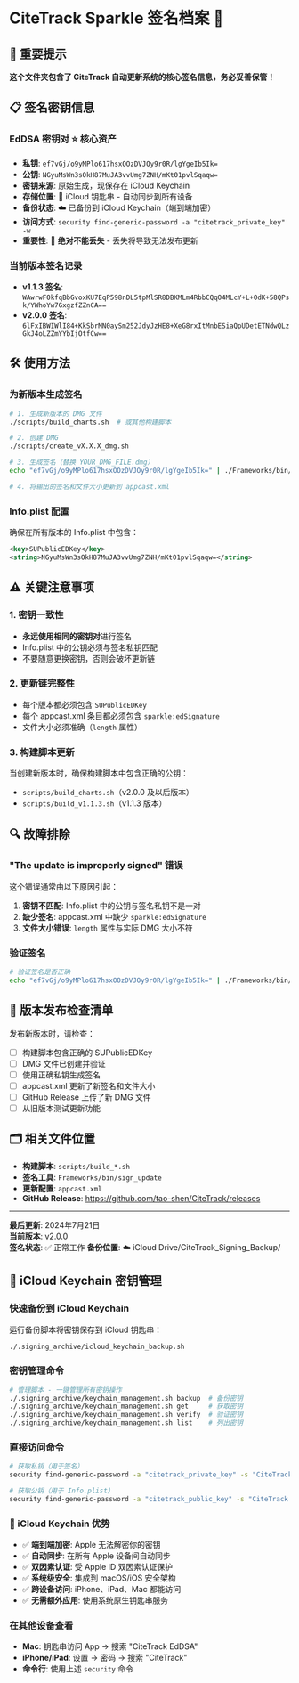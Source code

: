 # CiteTrack Sparkle 签名档案 🔐

## 🚨 重要提示
**这个文件夹包含了 CiteTrack 自动更新系统的核心签名信息，务必妥善保管！**

## 📋 签名密钥信息

### EdDSA 密钥对 ⭐️ **核心资产**
- **私钥**: `ef7vGj/o9yMPlo617hsxOOzDVJOy9r0R/lgYgeIb5Ik=`
- **公钥**: `NGyuMsWn3sOkH87MuJA3vvUmg7ZNH/mKt01pvlSqaqw=`
- **密钥来源**: 原始生成，现保存在 iCloud Keychain
- **存储位置**: 🔐 iCloud 钥匙串 - 自动同步到所有设备
- **备份状态**: ☁️ 已备份到 iCloud Keychain（端到端加密）
- **访问方式**: `security find-generic-password -a "citetrack_private_key" -w`
- **重要性**: 🚨 **绝对不能丢失** - 丢失将导致无法发布更新

### 当前版本签名记录
- **v1.1.3 签名**: `WAwrwF0kfqBbGvoxKU7EqP598nDL5tpMlSR8DBKMLm4RbbCQqO4MLcY+L+0dK+58QPsk/YWhoYw7GxgzfZZnCA==`
- **v2.0.0 签名**: `6lFxIBWIWlI84+KkSbrMN0aySm252JdyJzHE8+XeG8rxItMnbESiaQpUDetETNdwQLzGkJ4oLZZmYYbIjOtfCw==`

## 🛠️ 使用方法

### 为新版本生成签名
```bash
# 1. 生成新版本的 DMG 文件
./scripts/build_charts.sh  # 或其他构建脚本

# 2. 创建 DMG
./scripts/create_vX.X.X_dmg.sh

# 3. 生成签名（替换 YOUR_DMG_FILE.dmg）
echo "ef7vGj/o9yMPlo617hsxOOzDVJOy9r0R/lgYgeIb5Ik=" | ./Frameworks/bin/sign_update YOUR_DMG_FILE.dmg

# 4. 将输出的签名和文件大小更新到 appcast.xml
```

### Info.plist 配置
确保在所有版本的 Info.plist 中包含：
```xml
<key>SUPublicEDKey</key>
<string>NGyuMsWn3sOkH87MuJA3vvUmg7ZNH/mKt01pvlSqaqw=</string>
```

## ⚠️ 关键注意事项

### 1. 密钥一致性
- **永远使用相同的密钥对**进行签名
- Info.plist 中的公钥必须与签名私钥匹配
- 不要随意更换密钥，否则会破坏更新链

### 2. 更新链完整性
- 每个版本都必须包含 `SUPublicEDKey`
- 每个 appcast.xml 条目都必须包含 `sparkle:edSignature`
- 文件大小必须准确（`length` 属性）

### 3. 构建脚本更新
当创建新版本时，确保构建脚本中包含正确的公钥：
- `scripts/build_charts.sh`（v2.0.0 及以后版本）
- `scripts/build_v1.1.3.sh`（v1.1.3 版本）

## 🔍 故障排除

### "The update is improperly signed" 错误
这个错误通常由以下原因引起：
1. **密钥不匹配**: Info.plist 中的公钥与签名私钥不是一对
2. **缺少签名**: appcast.xml 中缺少 `sparkle:edSignature`
3. **文件大小错误**: `length` 属性与实际 DMG 大小不符

### 验证签名
```bash
# 验证签名是否正确
echo "ef7vGj/o9yMPlo617hsxOOzDVJOy9r0R/lgYgeIb5Ik=" | ./Frameworks/bin/sign_update YOUR_DMG_FILE.dmg --verify YOUR_SIGNATURE
```

## 📝 版本发布检查清单

发布新版本时，请检查：
- [ ] 构建脚本包含正确的 SUPublicEDKey
- [ ] DMG 文件已创建并验证
- [ ] 使用正确私钥生成签名
- [ ] appcast.xml 更新了新签名和文件大小
- [ ] GitHub Release 上传了新 DMG 文件
- [ ] 从旧版本测试更新功能

## 🗂️ 相关文件位置
- **构建脚本**: `scripts/build_*.sh`
- **签名工具**: `Frameworks/bin/sign_update`
- **更新配置**: `appcast.xml`
- **GitHub Release**: https://github.com/tao-shen/CiteTrack/releases

---
**最后更新**: 2024年7月21日  
**当前版本**: v2.0.0  
**签名状态**: ✅ 正常工作
**备份位置**: ☁️ iCloud Drive/CiteTrack_Signing_Backup/

## 🔐 iCloud Keychain 密钥管理

### 快速备份到 iCloud Keychain
运行备份脚本将密钥保存到 iCloud 钥匙串：
```bash
./.signing_archive/icloud_keychain_backup.sh
```

### 密钥管理命令
```bash
# 管理脚本 - 一键管理所有密钥操作
./.signing_archive/keychain_management.sh backup  # 备份密钥
./.signing_archive/keychain_management.sh get     # 获取密钥
./.signing_archive/keychain_management.sh verify  # 验证密钥
./.signing_archive/keychain_management.sh list    # 列出密钥
```

### 直接访问命令
```bash
# 获取私钥（用于签名）
security find-generic-password -a "citetrack_private_key" -s "CiteTrack EdDSA Private Key" -w

# 获取公钥（用于 Info.plist）
security find-generic-password -a "citetrack_public_key" -s "CiteTrack EdDSA Public Key" -w
```

### 🔐 iCloud Keychain 优势
- ✅ **端到端加密**: Apple 无法解密你的密钥
- ✅ **自动同步**: 在所有 Apple 设备间自动同步
- ✅ **双因素认证**: 受 Apple ID 双因素认证保护
- ✅ **系统级安全**: 集成到 macOS/iOS 安全架构
- ✅ **跨设备访问**: iPhone、iPad、Mac 都能访问
- ✅ **无需额外应用**: 使用系统原生钥匙串服务

### 在其他设备查看
- **Mac**: 钥匙串访问 App → 搜索 "CiteTrack EdDSA"
- **iPhone/iPad**: 设置 → 密码 → 搜索 "CiteTrack"
- **命令行**: 使用上述 `security` 命令